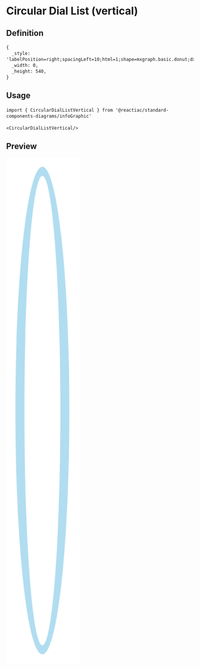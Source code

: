 # Circular Dial List (vertical)

## Definition

```
{
  _style: 'labelPosition=right;spacingLeft=10;html=1;shape=mxgraph.basic.donut;dx=10;strokeColor=none;fillColor=#B1DDF0;fontSize=12;fontColor=#10739E;align=left;fontStyle=1;',
  _width: 0,
  _height: 540,
}
```

## Usage

```
import { CircularDialListVertical } from '@reactiac/standard-components-diagrams/infoGraphic'

<CircularDialListVertical/>
```

## Preview

<img src="./circular-dial-list-vertical.png" width="200"/>
